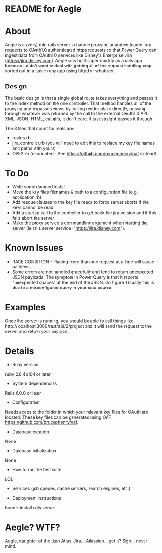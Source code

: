 # README for Aegle

# About
Aegle is a (very) thin rails server to handle proxying unauthenticated http requests to OAuth1.0 authenticated https requests
so that Power Query can ingest data from OAuth1.0 services like Disney's Enterprise Jira (https://jira.disney.com). Aegle was 
built super quickly as a rails app because I didn't want to deal with getting all of the request handling crap sorted out in 
a basic ruby app using httpd or whatever.

## Design
The basic design is that a single global route takes everything and passes it to the index method on the one controller.
That method handles all of the proxying and bypasses views by calling render plain: directly, passing through whatever was 
returned by the call to the external OAuth1.0 API. XML, JSON, HTML, cat gifs, it don't care. It just straight passes it through.

The 3 files that count for reals are:
* routes.rb
* jira_controller.rb (you will need to edit this to replace my key file names and paths with yours)
* OAF2.rb (depricated - See https://github.com/brucephenry/oaf instead)

# To Do
* Write some damned tests!
* Move the key files filenames & path to a configuration file (e.g. application.rb).
* Add rescue clauses to the key file reads to force server aborts if the keys cannot be read.
* Add a startup call to the controller to get back the jira version and if this fails abort the server.
* Make the proxy service a commandline argument when starting the server (ie rails server service="https://jira.disney.com").

# Known Issues
* RACE CONDITION - Placing more than one request at a time will cause badness.
* Some errors are not handled gracefully and tend to return unexpected JSON payloads. The symptom in Power Query is that it
reports "unexpected spaces" at the end of the JSON. Go figure. Usually this is due to a misconfigured query in your data source.

# Examples
Once the server is running, you should be able to call things like http://localhost:3000/rest/api/2/project and it will send
the request to the server and return your payload.

# Details
* Ruby version

ruby 2.6.4p104 or later

* System dependencies

Rails 6.0.0 or later

* Configuration

Needs acces to the folder in which your relevant key files for OAuth are located.
These key files can be generated using OAF https://github.com/brucephenry/oaf.

* Database creation

None

* Database initialization

None

* How to run the test suite

LOL

* Services (job queues, cache servers, search engines, etc.)

* Deployment instructions

bundle install
rails server

# Aegle? WTF?

Aegle, daughter of the titan Atlas. Jira... Atlassian... get it?
Sigh... never mind.